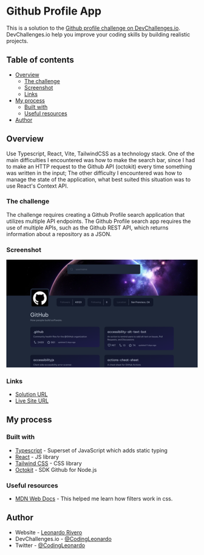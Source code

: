 # Github Profile App

This is a solution to the [Github profile challenge on DevChallenges.io](devchallenges.io). DevChallenges.io help you improve your coding skills by building realistic projects.

## Table of contents

- [Overview](#overview)
  - [The challenge](#the-challenge)
  - [Screenshot](#screenshot)
  - [Links](#links)
- [My process](#my-process)
  - [Built with](#built-with)
  - [Useful resources](#useful-resources)
- [Author](#author)


## Overview

Use Typescript, React, Vite, TailwindCSS as a technology stack. One of the main difficulties I encountered was how to make the search bar, since I had to make an HTTP request to the Github API (octokit) every time something was written in the input; The other difficulty I encountered was how to manage the state of the application, what best suited this situation was to use React's Context API.

### The challenge

The challenge requires creating a Github Profile search application that utilizes multiple API endpoints. The Github Profile search app requires the use of multiple APIs, such as the Github REST API, which returns information about a repository as a JSON.

### Screenshot

![](./screenshot.png)

### Links

- [Solution URL](https://devchallenges.io/solution/15169)
- [Live Site URL](https://codingleonardo.github.io/github-profile/)

## My process

### Built with

- [Typescript](https://www.typescriptlang.org/) - Superset of JavaScript which adds static typing
- [React](https://reactjs.org/) - JS library
- [Tailwind CSS](https://tailwindcss.com/) - CSS library
- [Octokit](https://github.com/octokit/octokit.js) - SDK Github for Node.js

### Useful resources

- [MDN Web Docs](https://developer.mozilla.org/en-US/docs/Web/CSS) - This helped me learn how filters work in css.

## Author

- Website - [Leonardo Rivero](https://codingleonardo.github.io/)
- DevChallenges.io - [@CodingLeonardo](https://devchallenges.io/profile/8c0bdef8-0f64-4c92-8640-bcae8d05fb4b)
- Twitter - [@CodingLeonardo](https://www.twitter.com/CodingLeonardo)
